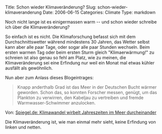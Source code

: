 Title: Schon wieder Klimaveränderung?
Slug: schon-wieder-klimaveranderung
Date: 2006-06-15
Categories: Climate
Type: markdown

Noch nicht lange ist es einigermassen warm -- und schon wieder schreibe ich über die Klimaveränderung?

So einfach ist es nicht. Die Klimaforschung befasst sich mit dem Durchschnittswetter während mindestens 30 Jahren, das Wetter selbst kann aber alle paar Tage, oder sogar alle paar Stunden wechseln. Beim ersten warmen Tag oder beim ersten Sturm gleich "Klimaerwärmung!" zu schreien ist also genau so fehl am Platz, wie zu meinen, die Klimaveränderung sei eine Erfindung nur weil ein Monat mal etwas kühler ausfällt als gewöhnlich.

Nun aber zum Anlass dieses Blogeintrages:

> Knapp anderthalb Grad ist das Meer in der Deutschen Bucht wärmer geworden. Schon das, so konnten Forscher messen, genügt, um das Plankton zu verwirren, den Kabeljau zu vertreiben und fremde Warmwasser-Schwimmer anzulocken.

Von: [Spiegel.de: Klimawandel wirbelt Jahreszeiten im Meer durcheinander](http://www.spiegel.de/wissenschaft/erde/0,1518,421549,00.html)

Die Klimaveränderung ist, wie man einmal mehr sieht, keine Erfindung von linken und netten.
